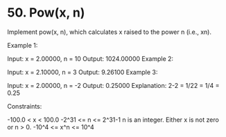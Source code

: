 # 50. Pow(x, n)

Implement pow(x, n), which calculates x raised to the power n (i.e., xn).

Example 1:

Input: x = 2.00000, n = 10
Output: 1024.00000
Example 2:

Input: x = 2.10000, n = 3
Output: 9.26100
Example 3:

Input: x = 2.00000, n = -2
Output: 0.25000
Explanation: 2-2 = 1/22 = 1/4 = 0.25

Constraints:

-100.0 < x < 100.0
-2^31 <= n <= 2^31-1
n is an integer.
Either x is not zero or n > 0.
-10^4 <= x^n <= 10^4
